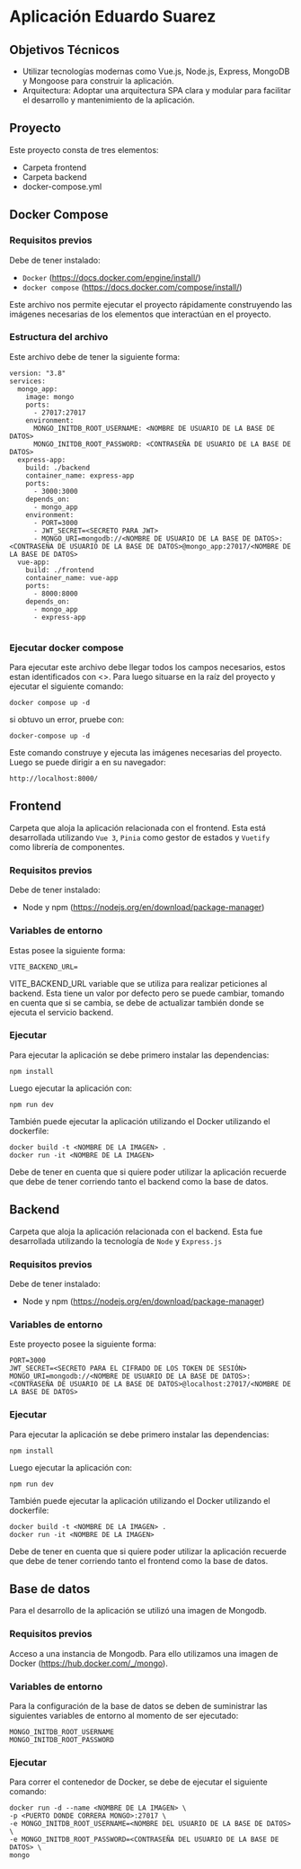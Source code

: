 # Aplicación Eduardo Suarez


## Objetivos Técnicos
- Utilizar tecnologías modernas como Vue.js, Node.js, Express, MongoDB y Mongoose para construir la aplicación.
- Arquitectura: Adoptar una arquitectura SPA clara y modular para facilitar el desarrollo y mantenimiento de la aplicación.


## Proyecto


Este proyecto consta de tres elementos:
- Carpeta frontend
- Carpeta backend
- docker-compose.yml


## Docker Compose
### Requisitos previos
Debe de tener instalado:
- `Docker` (https://docs.docker.com/engine/install/)
- `docker compose` (https://docs.docker.com/compose/install/)


Este archivo nos permite ejecutar el proyecto rápidamente construyendo las imágenes necesarias de los elementos que interactúan en el proyecto.
### Estructura del archivo
Este archivo debe de tener la siguiente forma:


```
version: "3.8"
services:
  mongo_app:
    image: mongo
    ports:
      - 27017:27017
    environment:
      MONGO_INITDB_ROOT_USERNAME: <NOMBRE DE USUARIO DE LA BASE DE DATOS>
      MONGO_INITDB_ROOT_PASSWORD: <CONTRASEÑA DE USUARIO DE LA BASE DE DATOS>
  express-app:
    build: ./backend
    container_name: express-app
    ports:
      - 3000:3000
    depends_on:
      - mongo_app
    environment:
      - PORT=3000
      - JWT_SECRET=<SECRETO PARA JWT>
      - MONGO_URI=mongodb://<NOMBRE DE USUARIO DE LA BASE DE DATOS>:<CONTRASEÑA DE USUARIO DE LA BASE DE DATOS>@mongo_app:27017/<NOMBRE DE LA BASE DE DATOS>
  vue-app:
    build: ./frontend
    container_name: vue-app
    ports:
      - 8000:8000
    depends_on:
      - mongo_app
      - express-app


```
### Ejecutar docker compose
Para ejecutar este archivo debe llegar todos los campos necesarios, estos estan identificados con <>. Para luego situarse en la raíz del proyecto y ejecutar el siguiente comando:


    docker compose up -d


si obtuvo un error, pruebe con:


    docker-compose up -d


Este comando construye y ejecuta las imágenes necesarias del proyecto. Luego se puede dirigir a en su navegador:


    http://localhost:8000/




## Frontend


Carpeta que aloja la aplicación relacionada con el frontend. Esta está desarrollada utilizando `Vue 3`, `Pinia` como gestor de estados y `Vuetify` como librería de componentes.


### Requisitos previos
Debe de tener instalado:
- Node y npm (https://nodejs.org/en/download/package-manager)


### Variables de entorno
Estas posee la siguiente forma:
```
VITE_BACKEND_URL=
```
VITE_BACKEND_URL variable que se utiliza para realizar peticiones al backend. Esta tiene un valor por defecto pero se puede cambiar, tomando en cuenta que si se cambia, se debe de actualizar también donde se ejecuta el servicio backend.


### Ejecutar
Para ejecutar la aplicación se debe primero instalar las dependencias:


    npm install


Luego ejecutar la aplicación con:


    npm run dev


También puede ejecutar la aplicación utilizando el Docker utilizando el dockerfile:


    docker build -t <NOMBRE DE LA IMAGEN> .
    docker run -it <NOMBRE DE LA IMAGEN>


Debe de tener en cuenta que si quiere poder utilizar la aplicación recuerde que debe de tener corriendo tanto el backend como la base de datos.


## Backend


Carpeta que aloja la aplicación relacionada con el backend. Esta fue desarrollada utilizando la tecnología de `Node` y `Express.js`

### Requisitos previos
Debe de tener instalado:
- Node y npm (https://nodejs.org/en/download/package-manager)


### Variables de entorno
Este proyecto posee la siguiente forma:
```
PORT=3000
JWT_SECRET=<SECRETO PARA EL CIFRADO DE LOS TOKEN DE SESIÓN>
MONGO_URI=mongodb://<NOMBRE DE USUARIO DE LA BASE DE DATOS>:<CONTRASEÑA DE USUARIO DE LA BASE DE DATOS>@localhost:27017/<NOMBRE DE LA BASE DE DATOS>
```


### Ejecutar
Para ejecutar la aplicación se debe primero instalar las dependencias:


    npm install


Luego ejecutar la aplicación con:


    npm run dev


También puede ejecutar la aplicación utilizando el Docker utilizando el dockerfile:


    docker build -t <NOMBRE DE LA IMAGEN> .
    docker run -it <NOMBRE DE LA IMAGEN>


Debe de tener en cuenta que si quiere poder utilizar la aplicación recuerde que debe de tener corriendo tanto el frontend como la base de datos.


## Base de datos
Para el desarrollo de la aplicación se utilizó una imagen de Mongodb.
### Requisitos previos
Acceso a una instancia de Mongodb. Para ello utilizamos una imagen de  Docker (https://hub.docker.com/_/mongo).


### Variables de entorno
Para la configuración de la base de datos se deben de suministrar las siguientes variables de entorno al momento de ser ejecutado:


    MONGO_INITDB_ROOT_USERNAME
    MONGO_INITDB_ROOT_PASSWORD


### Ejecutar


Para correr el contenedor de Docker, se debe de ejecutar el siguiente comando:


    docker run -d --name <NOMBRE DE LA IMAGEN> \
    -p <PUERTO DONDE CORRERA MONGO>:27017 \
    -e MONGO_INITDB_ROOT_USERNAME=<NOMBRE DEL USUARIO DE LA BASE DE DATOS> \
    -e MONGO_INITDB_ROOT_PASSWORD=<CONTRASEÑA DEL USUARIO DE LA BASE DE DATOS> \
    mongo



